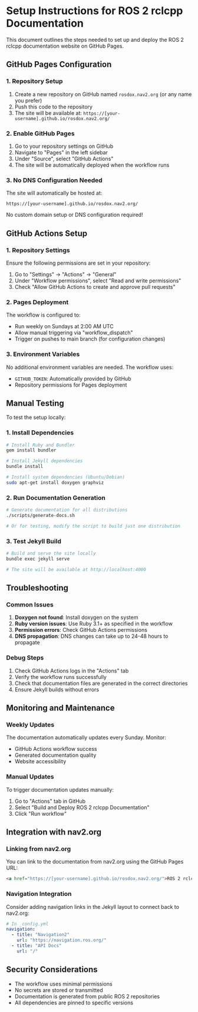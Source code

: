 # Setup Instructions for ROS 2 rclcpp Documentation

This document outlines the steps needed to set up and deploy the ROS 2 rclcpp documentation website on GitHub Pages.

## GitHub Pages Configuration

### 1. Repository Setup

1. Create a new repository on GitHub named `rosdox.nav2.org` (or any name you prefer)
2. Push this code to the repository
3. The site will be available at: `https://[your-username].github.io/rosdox.nav2.org/`

### 2. Enable GitHub Pages

1. Go to your repository settings on GitHub
2. Navigate to "Pages" in the left sidebar
3. Under "Source", select "GitHub Actions"
4. The site will be automatically deployed when the workflow runs

### 3. No DNS Configuration Needed

The site will automatically be hosted at:
```
https://[your-username].github.io/rosdox.nav2.org/
```

No custom domain setup or DNS configuration required!

## GitHub Actions Setup

### 1. Repository Settings

Ensure the following permissions are set in your repository:

1. Go to "Settings" → "Actions" → "General"
2. Under "Workflow permissions", select "Read and write permissions"
3. Check "Allow GitHub Actions to create and approve pull requests"

### 2. Pages Deployment

The workflow is configured to:
- Run weekly on Sundays at 2:00 AM UTC
- Allow manual triggering via "workflow_dispatch"
- Trigger on pushes to main branch (for configuration changes)

### 3. Environment Variables

No additional environment variables are needed. The workflow uses:
- `GITHUB_TOKEN`: Automatically provided by GitHub
- Repository permissions for Pages deployment

## Manual Testing

To test the setup locally:

### 1. Install Dependencies

```bash
# Install Ruby and Bundler
gem install bundler

# Install Jekyll dependencies
bundle install

# Install system dependencies (Ubuntu/Debian)
sudo apt-get install doxygen graphviz
```

### 2. Run Documentation Generation

```bash
# Generate documentation for all distributions
./scripts/generate-docs.sh

# Or for testing, modify the script to build just one distribution
```

### 3. Test Jekyll Build

```bash
# Build and serve the site locally
bundle exec jekyll serve

# The site will be available at http://localhost:4000
```

## Troubleshooting

### Common Issues

1. **Doxygen not found**: Install doxygen on the system
2. **Ruby version issues**: Use Ruby 3.1+ as specified in the workflow
3. **Permission errors**: Check GitHub Actions permissions
4. **DNS propagation**: DNS changes can take up to 24-48 hours to propagate

### Debug Steps

1. Check GitHub Actions logs in the "Actions" tab
2. Verify the workflow runs successfully
3. Check that documentation files are generated in the correct directories
4. Ensure Jekyll builds without errors

## Monitoring and Maintenance

### Weekly Updates

The documentation automatically updates every Sunday. Monitor:
- GitHub Actions workflow success
- Generated documentation quality
- Website accessibility

### Manual Updates

To trigger documentation updates manually:
1. Go to "Actions" tab in GitHub
2. Select "Build and Deploy ROS 2 rclcpp Documentation"
3. Click "Run workflow"

## Integration with nav2.org

### Linking from nav2.org

You can link to the documentation from nav2.org using the GitHub Pages URL:

```html
<a href="https://[your-username].github.io/rosdox.nav2.org/">ROS 2 rclcpp API Documentation</a>
```

### Navigation Integration

Consider adding navigation links in the Jekyll layout to connect back to nav2.org:

```yaml
# In _config.yml
navigation:
  - title: "Navigation2"
    url: "https://navigation.ros.org/"
  - title: "API Docs"
    url: "/"
```

## Security Considerations

- The workflow uses minimal permissions
- No secrets are stored or transmitted
- Documentation is generated from public ROS 2 repositories
- All dependencies are pinned to specific versions